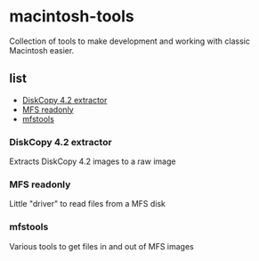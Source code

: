 # macintosh-tools

Collection of tools to make development and working with classic Macintosh easier.

## list

- [DiskCopy 4.2 extractor](#diskcopy-42-extractor)
- [MFS readonly](#mfs-readonly)
- [mfstools](#mfstools)

### DiskCopy 4.2 extractor

Extracts DiskCopy 4.2 images to a raw image

### MFS readonly

Little "driver" to read files from a MFS disk

### mfstools

Various tools to get files in and out of MFS images
